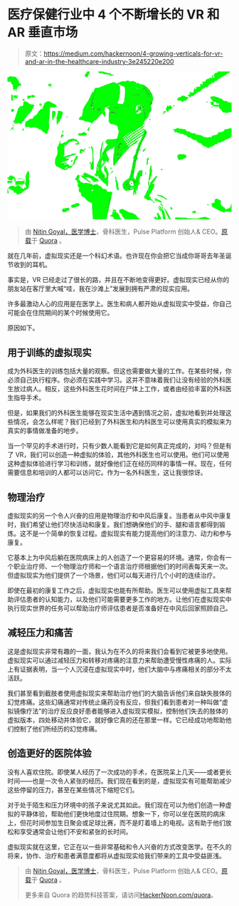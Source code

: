# 医疗保健行业中 4 个不断增长的 VR 和 AR 垂直市场

> 原文：<https://medium.com/hackernoon/4-growing-verticals-for-vr-and-ar-in-the-healthcare-industry-3e245220e200>

![](img/4993ae8a0784d1041d2a3035ad38c311.png)

> 由 [Nitin Goyal，医学博士](https://www.quora.com/profile/Nitin-Goyal-MD)，骨科医生，Pulse Platform 创始人& CEO。[原载](https://www.quora.com/In-your-opinion-what-could-be-the-best-use-for-VR-and-AR-in-medicine-in-the-near-future-whether-remotely-or-onsite/answer/Nitin-Goyal-MD)于 [Quora](http://quora.com?ref=hackernoon) 。

就在几年前，虚拟现实还是一个科幻术语。也许现在你会把它当成你哥哥去年圣诞节收到的耳机。

事实是，VR 已经走过了很长的路，并且在不断地变得更好。虚拟现实已经从你的朋友站在客厅里大喊“哇，我在沙滩上”发展到拥有严肃的现实应用。

许多最激动人心的应用是在医学上。医生和病人都开始从虚拟现实中受益，你自己可能会在住院期间的某个时候使用它。

原因如下。

## **用于训练的虚拟现实**

成为外科医生的训练包括大量的观察。但这也需要做大量的工作。在某些时候，你必须自己执行程序。你必须在实践中学习。这并不意味着我们让没有经验的外科医生放过病人。相反，这些外科医生花时间在尸体上工作，或者由经验丰富的外科医生指导手术。

但是，如果我们的外科医生能够在现实生活中遇到情况之前，虚拟地看到并处理这些情况，会怎么样呢？我们已经到了外科医生和内科医生可以使用真实的模拟来为真实的事情做准备的地步。

当一个罕见的手术进行时，只有少数人能看到它是如何真正完成的，对吗？但是有了 VR，我们可以创造一种虚拟的体验，其他外科医生也可以使用。他们可以使用这种虚拟体验进行学习和训练，就好像他们正在经历同样的事情一样。现在，任何需要信息和培训的人都可以访问它。作为一名外科医生，这让我很惊讶。

## **物理治疗**

虚拟现实的另一个令人兴奋的应用是物理治疗和中风后康复。当患者从中风中康复时，我们希望让他们尽快活动和康复。我们想确保他们的手、腿和语言都得到锻炼。这不是一个简单的恢复过程。虚拟现实有能力提高他们的注意力、动力和参与康复。

它基本上为中风后躺在医院病床上的人创造了一个更容易的环境。通常，你会有一个职业治疗师、一个物理治疗师和一个语言治疗师根据他们的时间表每天来一次。但虚拟现实为他们提供了一个场景，他们可以每天进行几个小时的连续治疗。

即使在最初的康复工作之后，虚拟现实也能有所帮助。医生可以使用虚拟工具来帮助评估患者的认知能力，以及他们可能需要更多工作的地方。让他们在虚拟现实中执行现实世界的任务可以帮助治疗师评估患者是否准备好在中风后回家照顾自己。

## **减轻压力和痛苦**

这是虚拟现实非常有趣的一面，我认为在不久的将来我们会看到它被更多地使用。虚拟现实可以通过减轻压力和转移对疼痛的注意力来帮助遭受慢性疼痛的人。实际上有证据表明，当一个人沉浸在虚拟现实中时，他们大脑中与疼痛相关的部分不太活跃。

我们甚至看到截肢者使用虚拟现实来帮助治疗他们的大脑告诉他们来自缺失肢体的幻觉疼痛。这些幻痛通常对传统止痛药没有反应，但我们看到患者对一种叫做“虚拟镜像疗法”的治疗反应良好患者能够进入虚拟现实模拟，控制他们失去的肢体的虚拟版本，四处移动并体验它，就好像它真的还在那里一样。它已经成功地帮助他们控制了他们所经历的幻觉疼痛。

## **创造更好的医院体验**

没有人喜欢住院。即使某人经历了一次成功的手术，在医院呆上几天——或者更长时间——也是一次令人紧张的经历。我们现在看到的是，虚拟现实有可能帮助减少这些停留的压力，甚至在某些情况下缩短它们。

对于处于陌生和压力环境中的孩子来说尤其如此。我们现在可以为他们创造一种虚拟的平静体验，帮助他们更快地度过住院期。想象一下，你可以坐在医院的病床上，但花时间参加生日聚会或足球比赛，而不是盯着墙上的电视。这有助于他们放松和享受通常会让他们不安和紧张的长时间。

虚拟现实就在这里，它正在以一些非常基础和令人兴奋的方式改变医学。在不久的将来，协作、治疗和患者满意度都将从虚拟现实给我们带来的工具中受益匪浅。

> 由 [Nitin Goyal，医学博士](https://www.quora.com/profile/Nitin-Goyal-MD)，骨科医生，Pulse Platform 创始人& CEO。[原载](https://www.quora.com/In-your-opinion-what-could-be-the-best-use-for-VR-and-AR-in-medicine-in-the-near-future-whether-remotely-or-onsite/answer/Nitin-Goyal-MD)于 [Quora](http://quora.com?ref=hackernoon) 。
> 
> 更多来自 Quora 的趋势科技答案，请访问[HackerNoon.com/quora](https://hackernoon.com/quora/home)。